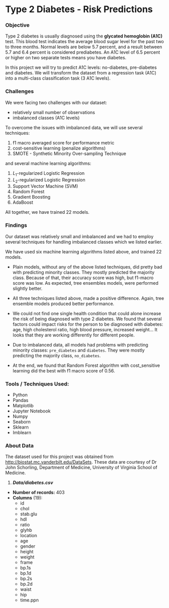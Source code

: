 # Type 2 Diabetes - Risk Predictions

### Objective

Type 2 diabetes is usually diagnosed using the **glycated hemoglobin (A1C)** test. This blood test indicates the average blood sugar level for the past two to three months. Normal levels are below 5.7 percent, and a result between 5.7 and 6.4 percent is considered prediabetes. An A1C level of 6.5 percent or higher on two separate tests means you have diabetes.

In this project we will try to predict A1C levels: no-diabetes, pre-diabetes and diabetes. We will transform the dataset from a regression task (A1C) into a multi-class classification task (3 A1C levels).



### Challenges

We were facing two challenges with our dataset:

- relatively small number of observations
- imbalanced classes (A1C levels)

To overcome the issues with imbalanced data, we will use several techniques:

1. f1 macro averaged score for performance metric
2. cost-sensitive learning (penalize algorithms)
3. SMOTE - Synthetic Minority Over-sampling Technique

and several machine learning algorithms:

1. $L_{1}$-regularized Logistic Regression
2. $L_{2}$-regularized Logistic Regression
3. Support Vector Machine (SVM)
4. Random Forest
5. Gradient Boosting
6. AdaBoost

All together, we have trained 22 models.



### Findings

Our dataset was relatively small and imbalanced and we had to employ several techniques for handling imbalanced classes which  we listed earlier.

We have used six machine learning algorithms listed above, and trained 22 models.

- Plain models, without any of the above listed techniques, did pretty bad with predicting minority classes. They mostly predicted the majority class. Because of that, their accuracy score was high, but f1-macro score was low. As expected, tree ensembles models, were performed slightly better.
- All three techniques listed above, made a positive difference. Again, tree ensemble models produced better performance.

- We could not find one single health condition that could alone increase the risk of being diagnosed with type 2 diabetes. We found that several factors could impact risks for the person to be diagnosed with diabetes: age, high cholesterol ratio, high blood pressure, increased weight... It looks that they are working differently for different people.
- Due to imbalanced data, all models had problems with predicting minority classes: `pre_diabetes` and `diabetes`. They were mostly predicting the majority class, `no_diabetes`.
- At the end, we found that Random Forest algorithm with cost_sensitive learning did the best with f1 macro score of 0.56.



### Tools / Techniques Used:

- Python
- Pandas
- Matplotlib
- Jupyter Notebook
- Numpy
- Seaborn
- Sklearn
- Imblearn



### About Data

The dataset used for this project was obtained from http://biostat.mc.vanderbilt.edu/DataSets. These data are courtesy of Dr John Schorling, Department of Medicine, University of Virginia School of Medicine.

1. ***Data/diabetes.csv*** 

- **Number of records:**      403
- **Columns** (19):
  - id
  - chol
  - stab.glu
  - hdl
  - ratio
  - glyhb
  - location
  - age
  - gender
  - height
  - weight
  - frame
  - bp.1s
  - bp.1d
  - bp.2s
  - bp.2d
  - waist
  - hip
  - time.ppn















